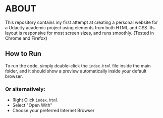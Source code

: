 # ABOUT

This repository contains my first attempt at creating a personal website for a Udacity academic project using elements from both HTML and CSS. Its layout is responsive for most screen sizes, and runs smoothly. (Tested in Chrome and Firefox)

## How to Run

To run the code, simply double-click the `index.html` file inside the main folder, and it should show a preview automatically inside your default browser.

### Or alternatively:

* Right Click `index.html`
* Select "Open With"
* Choose your preferred Internet Browser